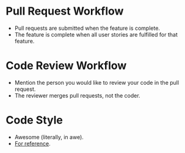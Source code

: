 # Pull Request Workflow
  - Pull requests are submitted when the feature is complete.
  - The feature is complete when all user stories are fulfilled for that feature.
  
# Code Review Workflow
  - Mention the person you would like to review your code in the pull request.
  - The reviewer merges pull requests, not the coder.
  
# Code Style
  - Awesome (literally, in awe).
  - [For reference](http://github.com/styleguide).
  
